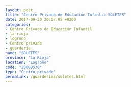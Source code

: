 ```yaml
---
layout: post
title: "Centro Privado de Educación Infantil SOLETES"
date: 2017-09-20 20:57:05 +0200
categories:
- Centro Privado de Educación Infantil
- la-rioja
- logrono
- Centro privado
- guarderia
name: "SOLETES"
province: "La Rioja"
location: "Logroño"
code: "26008530"
type: "Centro privado"
permalink: /guarderias/soletes.html
---
```

